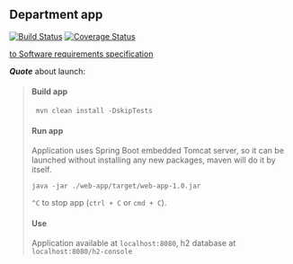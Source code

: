 ## Department app

[![Build Status](https://travis-ci.com/kagire/department-app.svg?branch=main)](https://travis-ci.com/kagire/department-app)
[![Coverage Status](https://coveralls.io/repos/github/kagire/department-app/badge.svg?branch=main)](https://coveralls.io/github/kagire/department-app?branch=main)  

[to Software requirements specification](documentation/Software%20Requirements%20Specification.md)  

**_Quote_** about launch:

> #### Build app
>
> ```shell
>  mvn clean install -DskipTests
> ```
>
> #### Run app
>
> Application uses Spring Boot embedded Tomcat server, so it can be launched without installing any
> new packages, maven will do it by itself.
>
> ```shell
> java -jar ./web-app/target/web-app-1.0.jar
> ```
>
> `^C` to stop app (`ctrl + C` or `cmd + C`).
>
> #### Use
>
> Application available at `localhost:8080`, h2 database at `localhost:8080/h2-console`